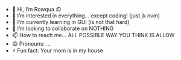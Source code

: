 - 👋 Hi, I’m Rowqua :D
- 👀 I’m interested in everything... except coding! (just jk nvm)
- 🌱 I’m currently learning in GUI (is not that hard)
- 💞️ I’m looking to collaborate on NOTHING
- 📫 How to reach me... ALL POSSIBLE WAY YOU THINK IS ALLOW
- 😄 Pronouns: ...
- ⚡ Fun fact: Your mom is in my house

<!---
Rowlet81/Rowlet81 is a ✨ special ✨ repository because its `README.md` (this file) appears on your GitHub profile.
You can click the Preview link to take a look at your changes.
--->
